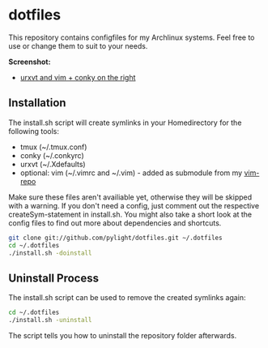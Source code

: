 dotfiles 
========
This repository contains configfiles for my Archlinux systems. Feel free to use or change them to suit to your needs.

**Screenshot:**

* [urxvt and vim + conky on the right](http://i.imgur.com/HQFxL.jpg)

Installation
-------------
The install.sh script will create symlinks in your Homedirectory for the following tools:

* tmux (~/.tmux.conf)
* conky (~/.conkyrc)
* urxvt (~/.Xdefaults)
* optional: vim (~/.vimrc and ~/.vim) - added as submodule from my [vim-repo](https://github.com/pylight/vimrc)

Make sure these files aren't availiable yet, otherwise they will be skipped with a warning. If you don't need a config, just comment out the respective createSym-statement in install.sh. You might also take a short look at the config files to find out more about dependencies and shortcuts. 

```bash
git clone git://github.com/pylight/dotfiles.git ~/.dotfiles
cd ~/.dotfiles
./install.sh -doinstall
```

Uninstall Process
------------------

The install.sh script can be used to remove the created symlinks again:

```bash
cd ~/.dotfiles
./install.sh -uninstall
```

The script tells you how to uninstall the repository folder afterwards.
